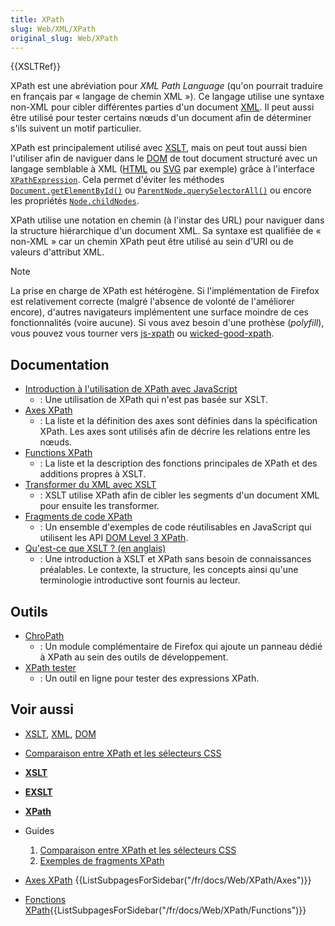 ```yaml
---
title: XPath
slug: Web/XML/XPath
original_slug: Web/XPath
---
```


{{XSLTRef}}

XPath est une abréviation pour _XML Path Language_ (qu'on pourrait traduire en français par « langage de chemin XML »). Ce langage utilise une syntaxe non-XML pour cibler différentes parties d'un document [XML](/fr/docs/Web/XML/XML_introduction). Il peut aussi être utilisé pour tester certains nœuds d'un document afin de déterminer s'ils suivent un motif particulier.

XPath est principalement utilisé avec [XSLT](/fr/docs/Web/XSLT), mais on peut tout aussi bien l'utiliser afin de naviguer dans le [DOM](/fr/docs/Web/API/Document_Object_Model) de tout document structuré avec un langage semblable à XML ([HTML](/fr/docs/Web/HTML) ou [SVG](/fr/docs/Web/SVG) par exemple) grâce à l'interface [`XPathExpression`](/fr/docs/Web/API/XPathExpression). Cela permet d'éviter les méthodes [`Document.getElementById()`](/fr/docs/Web/API/Document/getElementById) ou [`ParentNode.querySelectorAll()`](/fr/docs/Web/API/Element/querySelectorAll) ou encore les propriétés [`Node.childNodes`](/fr/docs/Web/API/Node/childNodes).

XPath utilise une notation en chemin (à l'instar des URL) pour naviguer dans la structure hiérarchique d'un document XML. Sa syntaxe est qualifiée de « non-XML » car un chemin XPath peut être utilisé au sein d'URI ou de valeurs d'attribut XML.

> [!NOTE]
> La prise en charge de XPath est hétérogène. Si l'implémentation de Firefox est relativement correcte (malgré l'absence de volonté de l'améliorer encore), d'autres navigateurs implémentent une surface moindre de ces fonctionnalités (voire aucune). Si vous avez besoin d'une prothèse (_polyfill_), vous pouvez vous tourner vers [js-xpath](https://nchc.dl.sourceforge.net/project/js-xpath/js-xpath/1.0.0/xpath.js) ou [wicked-good-xpath](https://github.com/google/wicked-good-xpath).

## Documentation

- [Introduction à l'utilisation de XPath avec JavaScript](/fr/docs/Web/XPath/Introduction_to_using_XPath_in_JavaScript)
  - : Une utilisation de XPath qui n'est pas basée sur XSLT.
- [Axes XPath](/fr/docs/Web/XPath/Axes)
  - : La liste et la définition des axes sont définies dans la spécification XPath. Les axes sont utilisés afin de décrire les relations entre les nœuds.
- [Functions XPath](/fr/docs/Web/XPath/Functions)
  - : La liste et la description des fonctions principales de XPath et des additions propres à XSLT.
- [Transformer du XML avec XSLT](/fr/docs/Web/XSLT/Transforming_XML_with_XSLT)
  - : XSLT utilise XPath afin de cibler les segments d'un document XML pour ensuite les transformer.
- [Fragments de code XPath](/fr/docs/Web/XPath/Snippets)
  - : Un ensemble d'exemples de code réutilisables en JavaScript qui utilisent les API [DOM Level 3 XPath](https://www.w3.org/TR/DOM-Level-3-XPath/).
- [Qu'est-ce que XSLT ? (en anglais)](https://www.xml.com/pub/a/2000/08/holman/)
  - : Une introduction à XSLT et XPath sans besoin de connaissances préalables. Le contexte, la structure, les concepts ainsi qu'une terminologie introductive sont fournis au lecteur.

## Outils

- [ChroPath](https://addons.mozilla.org/fr/firefox/addon/chropath-for-firefox/)
  - : Un module complémentaire de Firefox qui ajoute un panneau dédié à XPath au sein des outils de développement.
- [XPath tester](https://extendsclass.com/xpath-tester.html)
  - : Un outil en ligne pour tester des expressions XPath.

## Voir aussi

- [XSLT](/fr/docs/Web/XSLT), [XML](/fr/docs/Web/XML), [DOM](/fr/docs/Web/API/Document_Object_Model)
- [Comparaison entre XPath et les sélecteurs CSS](/fr/docs/Web/XPath/Comparison_with_CSS_selectors)
- **[XSLT](/fr/docs/Web/XSLT)**
- **[EXSLT](/fr/docs/Web/EXSLT)**
- **[XPath](/fr/docs/Web/XPath)**
- Guides

  1. [Comparaison entre XPath et les sélecteurs CSS](/fr/docs/Web/XPath/Comparison_with_CSS_selectors)
  2. [Exemples de fragments XPath](/fr/docs/Web/XPath/Snippets)

- [Axes XPath](/fr/docs/Web/XPath/Axes)
  {{ListSubpagesForSidebar("/fr/docs/Web/XPath/Axes")}}
- [Fonctions XPath](/fr/docs/Web/XPath/Functions){{ListSubpagesForSidebar("/fr/docs/Web/XPath/Functions")}}
